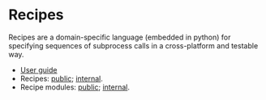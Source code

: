 # Recipes

Recipes are a domain-specific language (embedded in python) for specifying
sequences of subprocess calls in a cross-platform and testable way.

*  [User guide](https://chromium.googlesource.com/chromium/tools/build/+/master/third_party/recipe_engine/doc/user_guide.md)
*  Recipes: [public](https://chromium.googlesource.com/chromium/tools/build.git/+/master/scripts/slave/recipes/);
   [internal](https://chrome-internal.googlesource.com/chrome/tools/build_limited/+/master/scripts/slave/recipes/).
*  Recipe modules: [public](https://chromium.googlesource.com/chromium/tools/build.git/+/master/scripts/slave/recipe_modules/);
   [internal](https://chrome-internal.googlesource.com/chrome/tools/build_limited/+/master/scripts/slave/recipe_modules/).